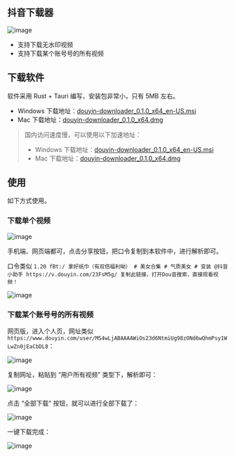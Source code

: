 ## 抖音下载器

![image](https://user-images.githubusercontent.com/11046969/182412269-8ac2dee8-fb30-40b1-b4b3-190c99496759.png)

- 支持下载无水印视频
- 支持下载某个账号号的所有视频

## 下载软件

软件采用 Rust + Tauri 编写，安装包非常小，只有 5MB 左右。

- Windows 下载地址：[douyin-downloader_0.1.0_x64_en-US.msi](https://github.com/lecepin/douyin-downloader/releases/download/v0.1.0/douyin-downloader_0.1.0_x64_en-US.msi)
- Mac 下载地址：[douyin-downloader_0.1.0_x64.dmg](https://github.com/lecepin/douyin-downloader/releases/download/v0.1.0/douyin-downloader_0.1.0_x64.dmg)

> 国内访问速度慢，可以使用以下加速地址：
> - Windows 下载地址：[douyin-downloader_0.1.0_x64_en-US.msi](https://github.91chi.fun/https://github.com//lecepin/douyin-downloader/releases/download/v0.1.0/douyin-downloader_0.1.0_x64_en-US.msi)
> - Mac 下载地址：[douyin-downloader_0.1.0_x64.dmg](https://github.91chi.fun/https://github.com//lecepin/douyin-downloader/releases/download/v0.1.0/douyin-downloader_0.1.0_x64.dmg)


## 使用

如下方式使用。

### 下载单个视频

![image](https://user-images.githubusercontent.com/11046969/182413296-1a97050c-f7fd-4912-bf09-e064d67c888f.png)

手机端、网页端都可，点击分享按钮，把口令复制到本软件中，进行解析即可。

口令类似 `1.20 fBt:/ 拿好纸巾（有双倍福利呦） # 美女合集 # 气质美女 # 变装 @抖音小助手 https://v.douyin.com/23FsM5g/ 复制此链接，打开Dou音搜索，直接观看视频！`

![image](https://user-images.githubusercontent.com/11046969/182413713-7d540831-44cc-42ef-99d9-a30c54300da1.png)

### 下载某个账号号的所有视频

网页版，进入个人页，网址类似 `https://www.douyin.com/user/MS4wLjABAAAAWiOs23d6NtmiUg98zONd6wQhmPsy1WLwZn0jEaCbDL8`：

![image](https://user-images.githubusercontent.com/11046969/182414514-e2e15549-ec85-4dad-b821-3382b16f4abd.png)

复制网址，粘贴到 “用户所有视频” 类型下，解析即可：

![image](https://user-images.githubusercontent.com/11046969/182414926-10d4526d-fff3-495a-8b9b-e2949e3018e4.png)

点击 “全部下载” 按钮，就可以进行全部下载了：

![image](https://user-images.githubusercontent.com/11046969/182415286-851f802d-305b-4684-b6a2-c10976c1338d.png)


一键下载完成：

![image](https://user-images.githubusercontent.com/11046969/182416193-f009597e-9ee4-4c41-aca4-eecbfeafe76d.png)


